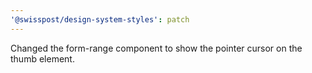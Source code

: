 ```yaml
---
'@swisspost/design-system-styles': patch
---
```


Changed the form-range component to show the pointer cursor on the thumb element.
